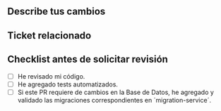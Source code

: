 ## Describe tus cambios

## Ticket relacionado

## Checklist antes de solicitar revisión
- [ ] He revisado mi código.
- [ ] He agregado tests automatizados.
- [ ] Si este PR requiere de cambios en la Base de Datos, he agregado y validado las migraciones correspondientes en ´migration-service´.